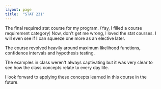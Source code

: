 ```yaml
---
layout: page
title:  "STAT 231"
---
```


The final required stat course for my program. (Yay, I filled a course requirement category) Now, don't get me wrong, I loved the stat courses. I will even see if I can squeeze one more as an elective later.

The course revolved heavily around maximum likelihood functions, confidence intervals and hypothesis testing. 

The examples in class weren't always captivating but it was very clear to see how the class concepts relate to every day life. 

I look forward to applying these concepts learned in this course in the future.
